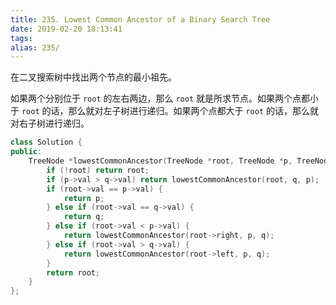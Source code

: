 ```yaml
---
title: 235. Lowest Common Ancestor of a Binary Search Tree
date: 2019-02-20 18:13:41
tags:
alias: 235/
---
```


在二叉搜索树中找出两个节点的最小祖先。

<!--more-->

如果两个分别位于 `root` 的左右两边，那么 `root` 就是所求节点。如果两个点都小于 `root` 的话，那么就对左子树进行递归。如果两个点都大于 `root` 的话，那么就对右子树进行递归。

```cpp
class Solution {
public:
    TreeNode *lowestCommonAncestor(TreeNode *root, TreeNode *p, TreeNode *q) {
        if (!root) return root;
        if (p->val > q->val) return lowestCommonAncestor(root, q, p);
        if (root->val == p->val) {
            return p;
        } else if (root->val == q->val) {
            return q;
        } else if (root->val < p->val) {
            return lowestCommonAncestor(root->right, p, q);
        } else if (root->val > q->val) {
            return lowestCommonAncestor(root->left, p, q);
        }
        return root;
    }
};
```
